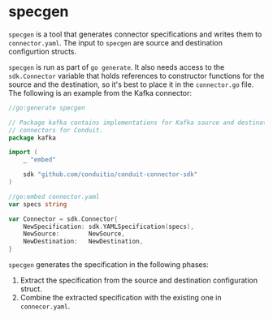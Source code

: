 # specgen

`specgen` is a tool that generates connector specifications and writes them to
`connector.yaml`. The input to `specgen` are source and destination configurtion
structs.

`specgen` is run as part of `go generate`. It also needs access to the
`sdk.Connector` variable that holds references to constructor functions for the
source and the destination, so it's best to place it in the `connector.go` file.
The following is an example from the Kafka connector:

```go
//go:generate specgen

// Package kafka contains implementations for Kafka source and destination
// connectors for Conduit.
package kafka

import (
	_ "embed"

	sdk "github.com/conduitio/conduit-connector-sdk"
)

//go:embed connector.yaml
var specs string

var Connector = sdk.Connector{
	NewSpecification: sdk.YAMLSpecification(specs),
	NewSource:        NewSource,
	NewDestination:   NewDestination,
}
```

`specgen` generates the specification in the following phases:

1. Extract the specification from the source and destination configuration
   struct.
2. Combine the extracted specification with the existing one in `connecor.yaml`.